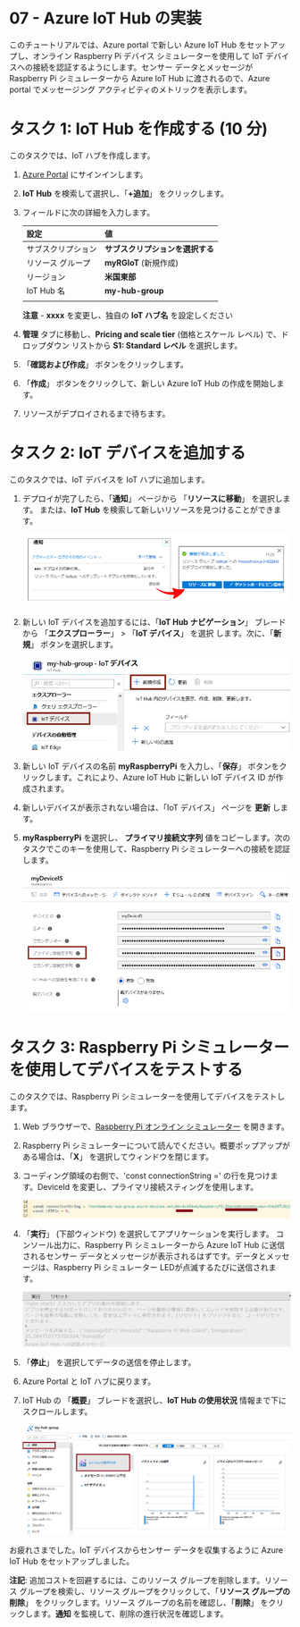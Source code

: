 ﻿---
wts:
    title: '07 - Azure IoT Hub の実装 (10 分)'
    module: 'モジュール 03: コア ソリューションおよび管理ツールに関する説明'
---
# 07 - Azure IoT Hub の実装

このチュートリアルでは、Azure portal で新しい Azure IoT Hub をセットアップし、オンライン Raspberry Pi デバイス シミュレーターを使用して IoT デバイスへの接続を認証するようにします。センサー データとメッセージが Raspberry Pi シミュレーターから Azure IoT Hub に渡されるので、Azure portal でメッセージング アクティビティのメトリックを表示します。

# タスク 1: IoT Hub を作成する (10 分)

このタスクでは、IoT ハブを作成します。 

1. [Azure Portal](https://portal.azure.com) にサインインします。

2. **IoT Hub** を検索して選択し、「**+追加**」 をクリックします。

3. フィールドに次の詳細を入力します。

    | 設定 | 値 |
    |--|--|
    | サブスクリプション | **サブスクリプションを選択する** |
    | リソース グループ |  **myRGIoT** (新規作成)|
    | リージョン | **米国東部** |
    | IoT Hub 名 | **my-hub-group** |
    | | |

    **注意** - **xxxx** を変更し、独自の **IoT ハブ名** を設定しください

4. **管理** タブに移動し、**Pricing and scale tier** (価格とスケール レベル) で、ドロップダウン リストから **S1: Standard レベル** を選択します。

5. 「**確認および作成**」 ボタンをクリックします。 

6. 「**作成**」 ボタンをクリックして、新しい Azure IoT Hub の作成を開始します。 

7. リソースがデプロイされるまで待ちます。 

# タスク 2: IoT デバイスを追加する

このタスクでは、IoT デバイスを IoT ハブに追加します。 

1. デプロイが完了したら、「**通知**」 ページから 「**リソースに移動**」 を選択します。    または、**IoT Hub** を検索して新しいリソースを見つけることができます。 

	![Azure Portal での進行中のデプロイメントとデプロイメント成功通知のスクリーンショット。](../images/0601.png)

2. 新しい IoT デバイスを追加するには、「**IoT Hub ナビゲーション**」 ブレードから 「**エクスプローラー**」 > 「**IoT デバイス**」 を選択 します。次に、「**新規**」 ボタンを選択します。

	![Azure Portal の IoT ハブ ナビゲーション ブレード内で強調表示される 「IoT デバイス」 ウィンドウのスクリーンショット。「新規」 ボタンが強調表示され、新しい IoT デバイス ID を IoT Hub に追加する方法が示されています。](../images/0602.png)

3. 新しい IoT デバイスの名前 **myRaspberryPi** を入力し、「**保存**」 ボタンをクリックします。これにより、Azure IoT Hub に新しい IoT デバイス ID が作成されます。

4. 新しいデバイスが表示されない場合は、「IoT デバイス」 ページを **更新** します。 

5. **myRaspberryPi** を選択し、 **プライマリ接続文字列** 値をコピーします。次のタスクでこのキーを使用して、Raspberry Pi シミュレーターへの接続を認証します。

	![コピー アイコンが強調表示された 「プライマリ接続文字列」 ページのスクリーンショット。](../images/0603.png)

# タスク 3: Raspberry Pi シミュレーターを使用してデバイスをテストする

このタスクでは、Raspberry Pi シミュレーターを使用してデバイスをテストします。 

1. Web ブラウザーで、[Raspberry Pi オンライン シミュレーター](https://azure-samples.github.io/raspberry-pi-web-simulator/#Getstarted) を開きます。 

2. Raspberry Pi シミュレーターについて読んでください。概要ポップアップがある場合は、「**X**」 を選択してウィンドウを閉じます。

3. コーディング領域の右側で、'const connectionString =' の行を見つけます。DeviceId を変更し、プライマリ接続スティングを使用します。

	![Raspberry Pi シミュレーター内のコーディング領域のスクリーンショット。](../images/0604.png)

4. 「**実行**」 (下部ウィンドウ) を選択してアプリケーションを実行します。  コンソール出力に、Raspberry Pi シミュレーターから Azure IoT Hub に送信されるセンサー データとメッセージが表示されるはずです。データとメッセージは、Raspberry Pi シミュレーター LEDが点滅するたびに送信されます。 

	![Raspberry Pi シミュレータコンソールのスクリーンショット。  コンソール出力に、Raspberry Pi シミュレーターから Azure IoT Hub に送信されたセンサー データとメッセージが表示されています。](../images/0605.png)

5. 「**停止**」 を選択してデータの送信を停止します。

6. Azure Portal と IoT ハブに戻ります。

7. IoT Hub の 「**概要**」 ブレードを選択し、**IoT Hub の使用状況** 情報まで下にスクロールします。 

	![Azure Portal の IoT ハブの使用状況領域内のメトリックのスクリーンショット。](../images/0606.png)


お疲れさまでした。IoT デバイスからセンサー データを収集するように Azure IoT Hub をセットアップしました。

**注記**: 追加コストを回避するには、このリソース グループを削除します。リソース グループを検索し、リソース グループをクリックして、「**リソース グループの削除**」 をクリックします。リソース グループの名前を確認し、「**削除**」 をクリックします。**通知** を監視して、削除の進行状況を確認します。
